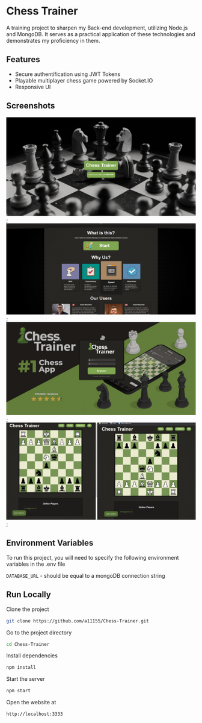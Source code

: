 # Chess Trainer

A training project to sharpen my Back-end development, utilizing Node.js and MongoDB. It serves as a practical application of these technologies and demonstrates my proficiency in them.

## Features

- Secure authentification using JWT Tokens
- Playable multiplayer chess game powered by Socket.IO
- Responsive UI

## Screenshots

![App Screenshot](/screenshots/Index.png);
![App Screenshot](/screenshots/Landing.png);
![App Screenshot](/screenshots/Register.png);
![App Screenshot](/screenshots/Multiplayer.png);

## Environment Variables

To run this project, you will need to specify the following environment variables in the .env file

`DATABASE_URL` - should be equal to a mongoDB connection string

## Run Locally

Clone the project

```bash
git clone https://github.com/a11155/Chess-Trainer.git
```

Go to the project directory

```bash
cd Chess-Trainer
```

Install dependencies

```bash
npm install
```

Start the server

```bash
npm start
```

Open the website at

```bash
http://localhost:3333
```
